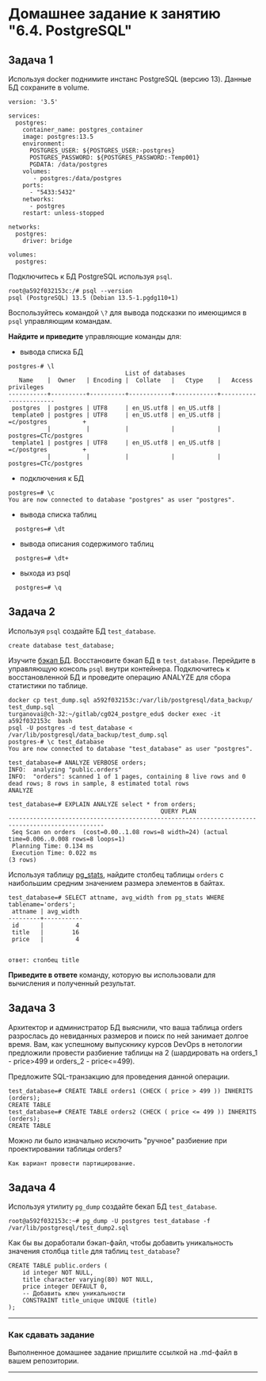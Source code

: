 # Домашнее задание к занятию "6.4. PostgreSQL"

## Задача 1

Используя docker поднимите инстанс PostgreSQL (версию 13). Данные БД сохраните в volume.
```
version: '3.5'

services:
  postgres:
    container_name: postgres_container
    image: postgres:13.5
    environment:
      POSTGRES_USER: ${POSTGRES_USER:-postgres}
      POSTGRES_PASSWORD: ${POSTGRES_PASSWORD:-Temp001}
      PGDATA: /data/postgres
    volumes:
       - postgres:/data/postgres
    ports:
      - "5433:5432"
    networks:
      - postgres
    restart: unless-stopped
  
networks:
  postgres:
    driver: bridge

volumes:
  postgres: 
```
Подключитесь к БД PostgreSQL используя `psql`.
```
root@a592f032153c:/# psql --version
psql (PostgreSQL) 13.5 (Debian 13.5-1.pgdg110+1)
```
Воспользуйтесь командой `\?` для вывода подсказки по имеющимся в `psql` управляющим командам.

**Найдите и приведите** управляющие команды для:
- вывода списка БД
```
postgres-# \l
                                 List of databases
   Name    |  Owner   | Encoding |  Collate   |   Ctype    |   Access privileges   
-----------+----------+----------+------------+------------+-----------------------
 postgres  | postgres | UTF8     | en_US.utf8 | en_US.utf8 | 
 template0 | postgres | UTF8     | en_US.utf8 | en_US.utf8 | =c/postgres          +
           |          |          |            |            | postgres=CTc/postgres
 template1 | postgres | UTF8     | en_US.utf8 | en_US.utf8 | =c/postgres          +
           |          |          |            |            | postgres=CTc/postgres
```
- подключения к БД
```
postgres=# \c
You are now connected to database "postgres" as user "postgres".
```
- вывода списка таблиц
```  
  postgres=# \dt
```
- вывода описания содержимого таблиц
```  
  postgres=# \dt+
```
- выхода из psql
```  
  postgres=# \q
```

## Задача 2

Используя `psql` создайте БД `test_database`.
```
create database test_database;
```
Изучите [бэкап БД](https://github.com/netology-code/virt-homeworks/tree/master/06-db-04-postgresql/test_data).
Восстановите бэкап БД в `test_database`.
Перейдите в управляющую консоль `psql` внутри контейнера.
Подключитесь к восстановленной БД и проведите операцию ANALYZE для сбора статистики по таблице.
```
docker cp test_dump.sql a592f032153c:/var/lib/postgresql/data_backup/   test_dump.sql
turganovai@ch-32:~/gitlab/cg024_postgre_edu$ docker exec -it a592f032153c  bash
psql -U postgres -d test_database < /var/lib/postgresql/data_backup/test_dump.sql
postgres-# \c test_database 
You are now connected to database "test_database" as user "postgres".

test_database=# ANALYZE VERBOSE orders;
INFO:  analyzing "public.orders"
INFO:  "orders": scanned 1 of 1 pages, containing 8 live rows and 0 dead rows; 8 rows in sample, 8 estimated total rows
ANALYZE

test_database=# EXPLAIN ANALYZE select * from orders;
                                           QUERY PLAN                                            
-------------------------------------------------------------------------------------------------
 Seq Scan on orders  (cost=0.00..1.08 rows=8 width=24) (actual time=0.006..0.008 rows=8 loops=1)
 Planning Time: 0.134 ms
 Execution Time: 0.022 ms
(3 rows)
```

Используя таблицу [pg_stats](https://postgrespro.ru/docs/postgresql/12/view-pg-stats), найдите столбец таблицы `orders` 
с наибольшим средним значением размера элементов в байтах.
```
test_database=# SELECT attname, avg_width from pg_stats WHERE tablename='orders';
 attname | avg_width 
---------+-----------
 id      |         4
 title   |        16
 price   |         4
 
 
ответ: столбец title
```
**Приведите в ответе** команду, которую вы использовали для вычисления и полученный результат.

## Задача 3

Архитектор и администратор БД выяснили, что ваша таблица orders разрослась до невиданных размеров и
поиск по ней занимает долгое время. Вам, как успешному выпускнику курсов DevOps в нетологии предложили
провести разбиение таблицы на 2 (шардировать на orders_1 - price>499 и orders_2 - price<=499).

Предложите SQL-транзакцию для проведения данной операции.

```
test_database=# CREATE TABLE orders1 (CHECK ( price > 499 )) INHERITS (orders);
CREATE TABLE
test_database=# CREATE TABLE orders2 (CHECK ( price <= 499 )) INHERITS (orders);
CREATE TABLE
```

Можно ли было изначально исключить "ручное" разбиение при проектировании таблицы orders?
```
Как вариант провести партицирование.
```
## Задача 4

Используя утилиту `pg_dump` создайте бекап БД `test_database`.
```buildoutcfg
root@a592f032153c:~# pg_dump -U postgres test_database -f /var/lib/postgresql/test_dump2.sql
```
Как бы вы доработали бэкап-файл, чтобы добавить уникальность значения столбца `title` для таблиц `test_database`?
```buildoutcfg
CREATE TABLE public.orders (
    id integer NOT NULL,
    title character varying(80) NOT NULL,
    price integer DEFAULT 0,
    -- Добавить ключ уникальности
    CONSTRAINT title_unique UNIQUE (title)
);
```
---

### Как cдавать задание

Выполненное домашнее задание пришлите ссылкой на .md-файл в вашем репозитории.

---
